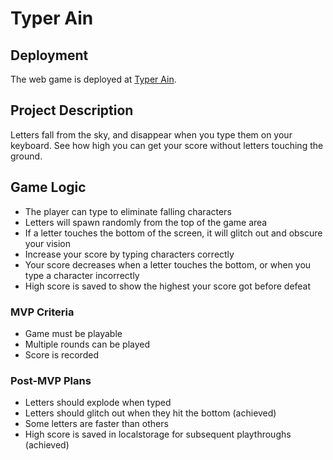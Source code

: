 # Typer Ain

## Deployment

The web game is deployed at [Typer Ain](https://brandonmartin101.github.io/bpm-typer-ain/).


## Project Description

Letters fall from the sky, and disappear when you type them on your keyboard. See how high you can get your score without letters touching the ground.


## Game Logic

- The player can type to eliminate falling characters
- Letters will spawn randomly from the top of the game area
- If a letter touches the bottom of the screen, it will glitch out and obscure your vision
- Increase your score by typing characters correctly
- Your score decreases when a letter touches the bottom, or when you type a character incorrectly
- High score is saved to show the highest your score got before defeat

### MVP Criteria

- Game must be playable
- Multiple rounds can be played
- Score is recorded

### Post-MVP Plans

- Letters should explode when typed
- Letters should glitch out when they hit the bottom (achieved)
- Some letters are faster than others
- High score is saved in localstorage for subsequent playthroughs (achieved)
